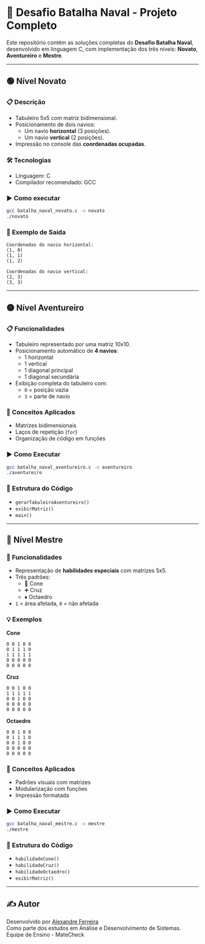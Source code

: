 
# 🚢 Desafio Batalha Naval - Projeto Completo

Este repositório contém as soluções completas do **Desafio Batalha Naval**, desenvolvido em linguagem C, com implementação dos três níveis: **Novato**, **Aventureiro** e **Mestre**.

---

## 🟢 Nível Novato

### 📋 Descrição

- Tabuleiro 5x5 com matriz bidimensional.
- Posicionamento de dois navios:
  - Um navio **horizontal** (3 posições).
  - Um navio **vertical** (2 posições).
- Impressão no console das **coordenadas ocupadas**.

### 🛠️ Tecnologias

- Linguagem: C
- Compilador recomendado: GCC

### ▶️ Como executar

```bash
gcc batalha_naval_novato.c -o novato
./novato
```

### 📌 Exemplo de Saída

```
Coordenadas do navio horizontal:
(1, 0)
(1, 1)
(1, 2)

Coordenadas do navio vertical:
(2, 3)
(3, 3)
```

---

## 🟡 Nível Aventureiro

### 📋 Funcionalidades

- Tabuleiro representado por uma matriz 10x10.
- Posicionamento automático de **4 navios**:
  - 1 horizontal
  - 1 vertical
  - 1 diagonal principal
  - 1 diagonal secundária
- Exibição completa do tabuleiro com:
  - `0` = posição vazia
  - `3` = parte de navio

### 🧠 Conceitos Aplicados

- Matrizes bidimensionais
- Laços de repetição (`for`)
- Organização de código em funções

### ▶️ Como Executar

```bash
gcc batalha_naval_aventureiro.c -o aventureiro
./aventureiro
```

### 📁 Estrutura do Código

- `gerarTabuleiroAventureiro()`
- `exibirMatriz()`
- `main()`

---

## 🔴 Nível Mestre

### 🎯 Funcionalidades

- Representação de **habilidades especiais** com matrizes 5x5.
- Três padrões:
  - 🔺 Cone
  - ➕ Cruz
  - ♦️ Octaedro
- `1` = área afetada, `0` = não afetada

### 💡 Exemplos

**Cone**
```
0 0 1 0 0
0 1 1 1 0
1 1 1 1 1
0 0 0 0 0
0 0 0 0 0
```

**Cruz**
```
0 0 1 0 0
1 1 1 1 1
0 0 1 0 0
0 0 0 0 0
0 0 0 0 0
```

**Octaedro**
```
0 0 1 0 0
0 1 1 1 0
0 0 1 0 0
0 0 0 0 0
0 0 0 0 0
```

### 🧠 Conceitos Aplicados

- Padrões visuais com matrizes
- Modularização com funções
- Impressão formatada

### ▶️ Como Executar

```bash
gcc batalha_naval_mestre.c -o mestre
./mestre
```

### 📁 Estrutura do Código

- `habilidadeCone()`
- `habilidadeCruz()`
- `habilidadeOctaedro()`
- `exibirMatriz()`

---

## ✍️ Autor

Desenvolvido por [Alexandre Ferreira](https://github.com/tolri)  
Como parte dos estudos em Análise e Desenvolvimento de Sistemas.
Equipe de Ensino - MateCheck
